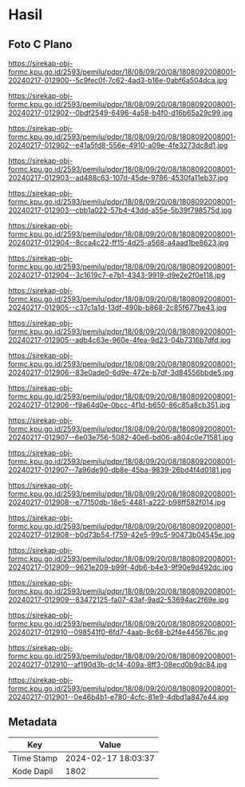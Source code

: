 # Hasil

## Foto C Plano

https://sirekap-obj-formc.kpu.go.id/2593/pemilu/pdpr/18/08/09/20/08/1808092008001-20240217-012900--5c9fec0f-7c62-4ad3-b16e-0abf6a504dca.jpg

https://sirekap-obj-formc.kpu.go.id/2593/pemilu/pdpr/18/08/09/20/08/1808092008001-20240217-012902--0bdf2549-6496-4a58-b4f0-d16b65a29c99.jpg

https://sirekap-obj-formc.kpu.go.id/2593/pemilu/pdpr/18/08/09/20/08/1808092008001-20240217-012902--e41a5fd8-556e-4910-a09e-4fe3273dc8d1.jpg

https://sirekap-obj-formc.kpu.go.id/2593/pemilu/pdpr/18/08/09/20/08/1808092008001-20240217-012903--ad488c63-107d-45de-9786-4530fa11eb37.jpg

https://sirekap-obj-formc.kpu.go.id/2593/pemilu/pdpr/18/08/09/20/08/1808092008001-20240217-012903--cbb1a022-57b4-43dd-a55e-5b39f798575d.jpg

https://sirekap-obj-formc.kpu.go.id/2593/pemilu/pdpr/18/08/09/20/08/1808092008001-20240217-012904--8cca4c22-ff15-4d25-a568-a4aad1be8623.jpg

https://sirekap-obj-formc.kpu.go.id/2593/pemilu/pdpr/18/08/09/20/08/1808092008001-20240217-012904--3c1619c7-e7b1-4343-9919-d9e2e2f0e118.jpg

https://sirekap-obj-formc.kpu.go.id/2593/pemilu/pdpr/18/08/09/20/08/1808092008001-20240217-012905--c37c1a1d-13df-490b-b868-2c85f677be43.jpg

https://sirekap-obj-formc.kpu.go.id/2593/pemilu/pdpr/18/08/09/20/08/1808092008001-20240217-012905--adb4c63e-960e-4fea-9d23-04b7316b7dfd.jpg

https://sirekap-obj-formc.kpu.go.id/2593/pemilu/pdpr/18/08/09/20/08/1808092008001-20240217-012906--83e0ade0-6d9e-472e-b7df-3d84556bbde5.jpg

https://sirekap-obj-formc.kpu.go.id/2593/pemilu/pdpr/18/08/09/20/08/1808092008001-20240217-012906--f9a64d0e-0bcc-4f1d-b650-86c85a8cb351.jpg

https://sirekap-obj-formc.kpu.go.id/2593/pemilu/pdpr/18/08/09/20/08/1808092008001-20240217-012907--6e03e756-5082-40e6-bd06-a804c0e71581.jpg

https://sirekap-obj-formc.kpu.go.id/2593/pemilu/pdpr/18/08/09/20/08/1808092008001-20240217-012907--7a96de90-db8e-45ba-9839-26bd4f4d0181.jpg

https://sirekap-obj-formc.kpu.go.id/2593/pemilu/pdpr/18/08/09/20/08/1808092008001-20240217-012908--e77150db-18e5-4481-a222-b98ff582f014.jpg

https://sirekap-obj-formc.kpu.go.id/2593/pemilu/pdpr/18/08/09/20/08/1808092008001-20240217-012908--b0d73b54-f759-42e5-99c5-90473b04545e.jpg

https://sirekap-obj-formc.kpu.go.id/2593/pemilu/pdpr/18/08/09/20/08/1808092008001-20240217-012909--9621e209-b99f-4db6-b4e3-9f90e9d492dc.jpg

https://sirekap-obj-formc.kpu.go.id/2593/pemilu/pdpr/18/08/09/20/08/1808092008001-20240217-012909--83472125-fa07-43af-9ad2-53694ac2f69e.jpg

https://sirekap-obj-formc.kpu.go.id/2593/pemilu/pdpr/18/08/09/20/08/1808092008001-20240217-012910--098541f0-6fd7-4aab-8c68-b2f4e445676c.jpg

https://sirekap-obj-formc.kpu.go.id/2593/pemilu/pdpr/18/08/09/20/08/1808092008001-20240217-012910--af190d3b-dc14-409a-8ff3-08ecd0b9dc84.jpg

https://sirekap-obj-formc.kpu.go.id/2593/pemilu/pdpr/18/08/09/20/08/1808092008001-20240217-012901--0e46b4b1-e780-4cfc-81e9-4dbd1a847e44.jpg


## Metadata

| Key        | Value               |
| ---------- | ------------------- |
| Time Stamp | 2024-02-17 18:03:37 |
| Kode Dapil | 1802                |



